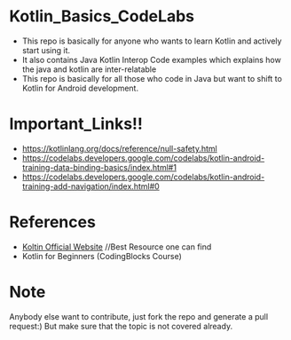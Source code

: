 # Kotlin_Basics_CodeLabs
* This repo is basically for anyone who wants to learn Kotlin and actively start using it. 
* It also contains Java Kotlin Interop Code examples which explains how the java and kotlin are inter-relatable
* This repo is basically for all those who code in Java but want to shift to Kotlin for Android development. 

# Important_Links!!
* <https://kotlinlang.org/docs/reference/null-safety.html>
* <https://codelabs.developers.google.com/codelabs/kotlin-android-training-data-binding-basics/index.html#1>
* <https://codelabs.developers.google.com/codelabs/kotlin-android-training-add-navigation/index.html#0>

# References
* [Koltin Official Website](https://kotlinlang.org/docs/reference/)   //Best Resource one can find
* Kotlin for Beginners (CodingBlocks Course)

# Note
Anybody else want to contribute, just fork the repo and generate a pull request:) But make sure that the topic is not covered already.
